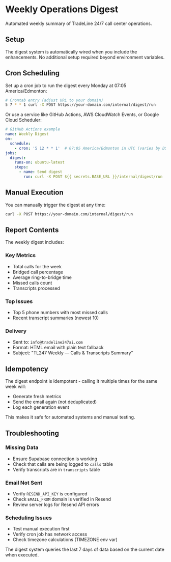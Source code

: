 # Weekly Operations Digest

Automated weekly summary of TradeLine 24/7 call center operations.

## Setup

The digest system is automatically wired when you include the enhancements. No additional setup required beyond environment variables.

## Cron Scheduling

Set up a cron job to run the digest every Monday at 07:05 America/Edmonton:

```bash
# Crontab entry (adjust URL to your domain)
5 7 * * 1 curl -X POST https://your-domain.com/internal/digest/run
```

Or use a service like GitHub Actions, AWS CloudWatch Events, or Google Cloud Scheduler:

```yaml
# GitHub Actions example
name: Weekly Digest
on:
  schedule:
    - cron: '5 12 * * 1'  # 07:05 America/Edmonton in UTC (varies by DST)
jobs:
  digest:
    runs-on: ubuntu-latest
    steps:
      - name: Send digest
        run: curl -X POST ${{ secrets.BASE_URL }}/internal/digest/run
```

## Manual Execution

You can manually trigger the digest at any time:

```bash
curl -X POST https://your-domain.com/internal/digest/run
```

## Report Contents

The weekly digest includes:

### Key Metrics
- Total calls for the week
- Bridged call percentage
- Average ring-to-bridge time
- Missed calls count
- Transcripts processed

### Top Issues
- Top 5 phone numbers with most missed calls
- Recent transcript summaries (newest 10)

### Delivery
- Sent to: `info@tradeline247ai.com`
- Format: HTML email with plain text fallback
- Subject: "TL247 Weekly — Calls & Transcripts Summary"

## Idempotency

The digest endpoint is idempotent - calling it multiple times for the same week will:
- Generate fresh metrics
- Send the email again (not deduplicated)
- Log each generation event

This makes it safe for automated systems and manual testing.

## Troubleshooting

### Missing Data
- Ensure Supabase connection is working
- Check that calls are being logged to `calls` table
- Verify transcripts are in `transcripts` table

### Email Not Sent
- Verify `RESEND_API_KEY` is configured
- Check `EMAIL_FROM` domain is verified in Resend
- Review server logs for Resend API errors

### Scheduling Issues
- Test manual execution first
- Verify cron job has network access
- Check timezone calculations (TIMEZONE env var)

The digest system queries the last 7 days of data based on the current date when executed.